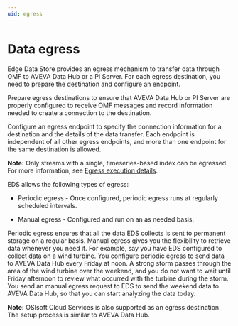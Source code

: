 ```yaml
---
uid: egress
---
```


# Data egress

Edge Data Store provides an egress mechanism to transfer data through OMF to AVEVA Data Hub or a PI Server. For each egress destination, you need to prepare the destination and configure an endpoint.

Prepare egress destinations to ensure that AVEVA Data Hub or PI Server are properly configured to receive OMF messages and record information needed to create a connection to the destination.

Configure an egress endpoint to specify the connection information for a destination and the details of the data transfer. Each endpoint is independent of all other egress endpoints, and more than one endpoint for the same destination is allowed.

**Note:** Only streams with a single, timeseries-based index can be egressed. For more information, see [Egress execution details](xref:EgressExecutionDetails).

EDS allows the following types of egress:

 - Periodic egress - Once configured, periodic egress runs at regularly scheduled intervals.
 
 - Manual egress - Configured and run on an as needed basis.

Periodic egress ensures that all the data EDS collects is sent to permanent storage on a regular basis. Manual egress gives you the flexibility to retrieve data whenever you need it. For example, say you have EDS configured to collect data on a wind turbine. You configure periodic egress to send data to AVEVA Data Hub every Friday at noon. A strong storm passes through the area of the wind turbine over the weekend, and you do not want to wait until Friday afternoon to review what occurred with the turbine during the storm. You send an manual egress request to EDS to send the weekend data to AVEVA Data Hub, so that you can start analyzing the data today.

**Note:** OSIsoft Cloud Services is also supported as an egress destination. The setup process is similar to AVEVA Data Hub.
